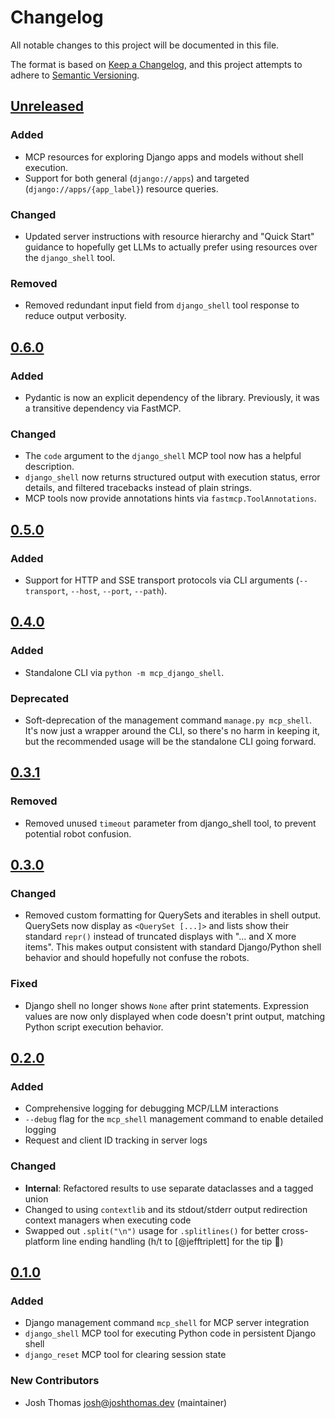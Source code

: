 # Changelog

All notable changes to this project will be documented in this file.

The format is based on [Keep a Changelog](https://keepachangelog.com/en/1.0.0/),
and this project attempts to adhere to [Semantic Versioning](https://semver.org/spec/v2.0.0.html).

<!--
## [${version}]
### Added - for new features
### Changed - for changes in existing functionality
### Deprecated - for soon-to-be removed features
### Removed - for now removed features
### Fixed - for any bug fixes
### Security - in case of vulnerabilities
[${version}]: https://github.com/joshuadavidthomas/mcp-django-shell/releases/tag/v${version}
-->

## [Unreleased]

### Added

- MCP resources for exploring Django apps and models without shell execution.
- Support for both general (`django://apps`) and targeted (`django://apps/{app_label}`) resource queries.

### Changed

- Updated server instructions with resource hierarchy and "Quick Start" guidance to hopefully get LLMs to actually prefer using resources over the `django_shell` tool.

### Removed

- Removed redundant input field from `django_shell` tool response to reduce output verbosity.

## [0.6.0]

### Added

- Pydantic is now an explicit dependency of the library. Previously, it was a transitive dependency via FastMCP.

### Changed

- The `code` argument to the `django_shell` MCP tool now has a helpful description.
- `django_shell` now returns structured output with execution status, error details, and filtered tracebacks instead of plain strings.
- MCP tools now provide annotations hints via `fastmcp.ToolAnnotations`.

## [0.5.0]

### Added

- Support for HTTP and SSE transport protocols via CLI arguments (`--transport`, `--host`, `--port`, `--path`).

## [0.4.0]

### Added

- Standalone CLI via `python -m mcp_django_shell`.

### Deprecated

- Soft-deprecation of the management command `manage.py mcp_shell`. It's now just a wrapper around the CLI, so there's no harm in keeping it, but the recommended usage will be the standalone CLI going forward.

## [0.3.1]

### Removed

- Removed unused `timeout` parameter from django_shell tool, to prevent potential robot confusion.

## [0.3.0]

### Changed

- Removed custom formatting for QuerySets and iterables in shell output. QuerySets now display as `<QuerySet [...]>` and lists show their standard `repr()` instead of truncated displays with "... and X more items". This makes output consistent with standard Django/Python shell behavior and should hopefully not confuse the robots.

### Fixed

- Django shell no longer shows `None` after print statements. Expression values are now only displayed when code doesn't print output, matching Python script execution behavior.

## [0.2.0]

### Added

- Comprehensive logging for debugging MCP/LLM interactions
- `--debug` flag for the `mcp_shell` management command to enable detailed logging
- Request and client ID tracking in server logs

### Changed

- **Internal**: Refactored results to use separate dataclasses and a tagged union
- Changed to using `contextlib` and its stdout/stderr output redirection context managers when executing code
- Swapped out `.split("\n")` usage for `.splitlines()` for better cross-platform line ending handling (h/t to [@jefftriplett] for the tip 🎉)

## [0.1.0]

### Added

- Django management command `mcp_shell` for MCP server integration
- `django_shell` MCP tool for executing Python code in persistent Django shell
- `django_reset` MCP tool for clearing session state

### New Contributors

- Josh Thomas <josh@joshthomas.dev> (maintainer)

[unreleased]: https://github.com/joshuadavidthomas/mcp-django-shell/compare/v0.6.0...HEAD
[0.1.0]: https://github.com/joshuadavidthomas/mcp-django-shell/releases/tag/v0.1.0
[0.2.0]: https://github.com/joshuadavidthomas/mcp-django-shell/releases/tag/v0.2.0
[0.3.0]: https://github.com/joshuadavidthomas/mcp-django-shell/releases/tag/v0.3.0
[0.3.1]: https://github.com/joshuadavidthomas/mcp-django-shell/releases/tag/v0.3.1
[0.4.0]: https://github.com/joshuadavidthomas/mcp-django-shell/releases/tag/v0.4.0
[0.5.0]: https://github.com/joshuadavidthomas/mcp-django-shell/releases/tag/v0.5.0
[0.6.0]: https://github.com/joshuadavidthomas/mcp-django-shell/releases/tag/v0.6.0
